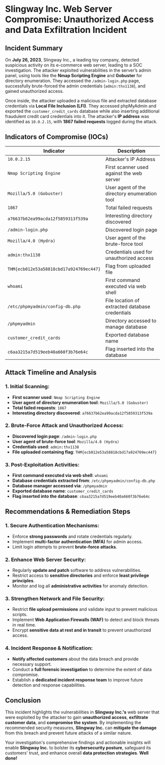 # Slingway Inc. Web Server Compromise: Unauthorized Access and Data Exfiltration Incident

## Incident Summary
On **July 26, 2023**, Slingway Inc., a leading toy company, detected suspicious activity on its e-commerce web server, leading to a SOC investigation. The attacker exploited vulnerabilities in the server’s admin panel, using tools like the **Nmap Scripting Engine** and **Gobuster** for directory enumeration. They accessed the `/admin-login.php` page, successfully brute-forced the admin credentials (`admin:thx1138`), and gained unauthorized access.

Once inside, the attacker uploaded a malicious file and extracted database credentials via **Local File Inclusion (LFI)**. They accessed phpMyAdmin and exported the `customer_credit_cards` database while also inserting additional fraudulent credit card credentials into it. The attacker's **IP address** was identified as `10.0.2.15`, with **1867 failed requests** logged during the attack.

## Indicators of Compromise (IOCs)
| **Indicator** | **Description** |
|-------------|----------------|
| `10.0.2.15` | Attacker's IP Address |
| `Nmap Scripting Engine` | First scanner used against the web server |
| `Mozilla/5.0 (Gobuster)` | User agent of the directory enumeration tool |
| `1867` | Total failed requests |
| `a76637b62ea99acda12f5859313f539a` | Interesting directory discovered |
| `/admin-login.php` | Discovered login page |
| `Mozilla/4.0 (Hydra)` | User agent of the brute-force tool |
| `admin:thx1138` | Credentials used for unauthorized access |
| `THM{ecb012e53a58818cbd17a924769ec447}` | Flag from uploaded file |
| `whoami` | First command executed via web shell |
| `/etc/phpmyadmin/config-db.php` | File location of extracted database credentials |
| `/phpmyadmin` | Directory accessed to manage database |
| `customer_credit_cards` | Exported database name |
| `c6aa3215a7d519eeb40a660f3b76e64c` | Flag inserted into the database |

## Attack Timeline and Analysis
### 1. Initial Scanning:
- **First scanner used**: `Nmap Scripting Engine`
- **User agent of directory enumeration tool**: `Mozilla/5.0 (Gobuster)`
- **Total failed requests**: `1867`
- **Interesting directory discovered**: `a76637b62ea99acda12f5859313f539a`

### 2. Brute-Force Attack and Unauthorized Access:
- **Discovered login page**: `/admin-login.php`
- **User agent of brute-force tool**: `Mozilla/4.0 (Hydra)`
- **Credentials used**: `admin:thx1138`
- **File uploaded containing flag**: `THM{ecb012e53a58818cbd17a924769ec447}`

### 3. Post-Exploitation Activities:
- **First command executed via web shell**: `whoami`
- **Database credentials extracted from**: `/etc/phpmyadmin/config-db.php`
- **Database manager accessed via**: `/phpmyadmin`
- **Exported database name**: `customer_credit_cards`
- **Flag inserted into the database**: `c6aa3215a7d519eeb40a660f3b76e64c`

## Recommendations & Remediation Steps
### 1. Secure Authentication Mechanisms:
- Enforce **strong passwords** and rotate credentials regularly.
- Implement **multi-factor authentication (MFA)** for admin access.
- Limit login attempts to prevent **brute-force attacks**.

### 2. Enhance Web Server Security:
- Regularly **update and patch** software to address vulnerabilities.
- Restrict access to **sensitive directories** and enforce **least privilege principles**.
- Monitor and log all **administrative activities** for anomaly detection.

### 3. Strengthen Network and File Security:
- Restrict **file upload permissions** and validate input to prevent malicious scripts.
- Implement **Web Application Firewalls (WAF)** to detect and block threats in real time.
- Encrypt **sensitive data at rest and in transit** to prevent unauthorized access.

### 4. Incident Response & Notification:
- **Notify affected customers** about the data breach and provide necessary support.
- Conduct a **full forensic investigation** to determine the extent of data compromise.
- Establish a **dedicated incident response team** to improve future detection and response capabilities.

## Conclusion
This incident highlights the vulnerabilities in **Slingway Inc.'s** web server that were exploited by the attacker to gain **unauthorized access**, **exfiltrate customer data**, and **compromise the system**. By implementing the recommended security measures, **Slingway Inc.** can **mitigate the damage** from this breach and prevent future attacks of a similar nature.

Your investigation's comprehensive findings and actionable insights will enable **Slingway Inc.** to bolster its **cybersecurity posture**, safeguard its customers' trust, and enhance overall **data protection strategies**. **Well done!**

